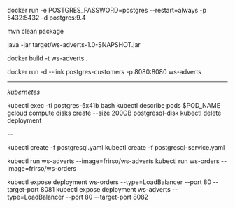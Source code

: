 docker run -e POSTGRES_PASSWORD=postgres --restart=always -p 5432:5432 -d postgres:9.4

mvn clean package

java -jar target/ws-adverts-1.0-SNAPSHOT.jar

docker build -t ws-adverts .

docker run -d --link postgres-customers -p 8080:8080 ws-adverts

---
_kubernetes_

kubectl exec -ti postgres-5x41b bash
kubectl describe pods $POD_NAME
gcloud compute disks create --size 200GB postgresql-disk
kubectl delete deployment

--

kubectl create -f postgresql.yaml
kubectl create -f postgresql-service.yaml

kubectl run ws-adverts --image=frirso/ws-adverts
kubectl run ws-orders --image=frirso/ws-orders

kubectl expose deployment ws-orders --type=LoadBalancer --port 80 --target-port 8081
kubectl expose deployment ws-adverts --type=LoadBalancer --port 80 --target-port 8082
